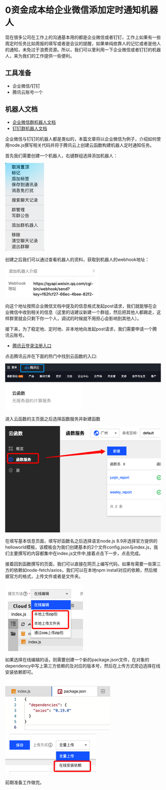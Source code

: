# 0资金成本给企业微信添加定时通知机器人

现在很多公司在工作上的沟通基本用的都是企业微信或者钉钉，工作上如果有一些周定时任务比如周报的填写或者是会议的提醒，如果单纯依靠人的记忆或者是他人的通知，未免过于浪费资源。所以，我们可以里利用一下企业微信或者钉钉的机器人，来为我们的工作提供一些便利。

## 工具准备
* 企业微信/钉钉
* 腾讯云账号一个

## 机器人文档
* [企业微信群机器人文档](https://work.weixin.qq.com/help?doc_id=13376)
* [钉钉群机器人文档](https://ding-doc.dingtalk.com/doc#/serverapi3/iydd5h)

企业微信与钉钉的机器人都是类似的，本篇文章将以企业微信为例子，介绍如何使用node.js撰写相关代码并将于腾讯云上创建云函数构建机器人定时通知任务。

首先我们需要创建一个机器人，右键群组选择添加机器人：

![image](../images/robot-create.png)

创建之后我们可以通过查看机器人的资料，获取到机器人的webhook地址：

![image](../images/webhook.png)

向这个地址按照企业微信文档中提及的信息格式发起post请求，我们就能够在企业微信中收到相关的信息（这里的话建议新建一个群组，然后把其他人都踢走，这样群里就会只剩下你一个人，调试的时候就不用担心会影响到其他人）。

接下来，为了稳定地、定时地、非本地地向发起post请求，我们需要申请一个腾讯云账号。

* [腾讯云登录注册入口](https://cloud.tencent.com/login?s_url=https%3A%2F%2Fconsole.cloud.tencent.com%2Fscf%2Flist-create%3Frid%3D1%26ns%3Ddefault)

点击腾讯云并在下面的热门中找到云函数的入口:

![image](../images/tencent-logo.png)
![image](../images/entrance.png)

进入云函数的主页面之后选择函数服务并新建函数

![image](../images/function-sever.png)

在填写基本信息页面，填写好函数名之后选择语言node.js 8.9并选择官方提供的helloworld模板，该模板会为我们创建基本的2个文件config.json与index.js，我们主要撰写的内容都集中在index.js文件中,接着点击下一步，点击完成。

接着回到函数撰写的页面，我们可以直接在网页上编写代码，如果有需要一些第三方的依赖如node-fetch/axios，我们可以在本地npm install对应的依赖，然后根据官方的格式，上传文件或者是文件夹。

![image](../images/upload.png)

如果选择在线编辑的话，则需要创建一个新的package.json文件，在对象的dependency中写上第三方依赖的及对应的版本号，然后在上传方式旁边选择在线安装依赖即可。

![image](../images/axios.png)
![image](../images/install-online.png)

前期准备工作做完。
